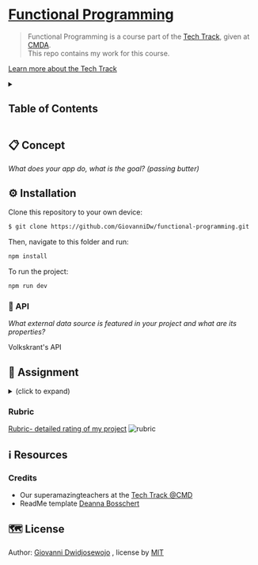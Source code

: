 # [Functional Programming](https://cmda-tt.github.io/course-20-21/courses/functional-programming/)

> Functional Programming is a course part of the [Tech Track](https://github.com/cmda-tt), given at [CMDA](https://github.com/cmda).  
> This repo contains my work for this course.

[Learn more about the Tech Track](https://github.com/cmda-tt/course-20-21)

<details>
  <summary><h2>Table of Contents</h2></summary>

<!-- toc -->

- [Functional Programming](#functional-programming)
  - [📋 Concept](#-concept)
  - [⚙️ Installation](#️-installation)
    - [🐒 API](#-api)
  - [🏫 Assignment](#-assignment)
    - [Learning goals](#learning-goals)
    - [Week 1 - Data Opschonen 🐒](#week-1---data-opschonen-)
    - [Week 2 - title 🛠](#week-2---title-)
    - [Week 3 - title 🎁](#week-3---title-)
    - [Rubric](#rubric)
  - [ℹ️ Resources](#ℹ️-resources)
    - [Credits](#credits)
  - [🗺️ License](#️-license)

<!-- tocstop -->

</details>

## 📋 Concept

_What does your app do, what is the goal? (passing butter)_

## ⚙️ Installation

Clone this repository to your own device:

```zsh
$ git clone https://github.com/GiovanniDw/functional-programming.git
```

Then, navigate to this folder and run:

```zsh
npm install
```

To run the project:

```zsh
npm run dev
```

### 🐒 API

_What external data source is featured in your project and what are its properties?_

Volkskrant's API

## 🏫 Assignment

<details>
  <summary></strong> (click to expand)</summary>
In this course..

### Learning goals

-   _You can ..._
-   _You can ..._
-   _You can ..._

### Week 1 - Data Opschonen 🐒

Goal: `map()` & `filter()` & functional chains toepassen
--> hoe heb ik dit gedaan? --> verwijzing naar wiki, of inklappen?

### Week 2 - title 🛠

Goal: xxx

### Week 3 - title 🎁

Goal: xxx

</details>

### Rubric

[Rubric- detailed rating of my project](https://github.com/deannabosschert/functional-programming-2021/wiki/Rubric)
![rubric](https://github.com/deannabosschert/functional-programming-2021/blob/master/src/img/rubric.png)



## ℹ️ Resources

### Credits

-   Our superamazingteachers at the [Tech Track @CMD](https://github.com/cmda-tt/)
-   ReadMe template [Deanna Bosschert](https://github.com/deannabosschert)

## 🗺️ License

Author: [Giovanni Dwidjosewojo](https://github.com/deannabosschert) , license by
[MIT](https://github.com/GiovanniDw/functional-programming/blob/main/LICENSE)

